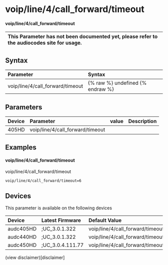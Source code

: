 ﻿---
description: voip/line/4/call_forward/timeout
search: false
---

# voip/line/4/call_forward/timeout

#### voip/line/4/call_forward/timeout


| This Parameter has not been documented yet, please refer to the audiocodes site for usage.  |
| :--- |

## Syntax
| Parameter | Syntax |
| :--- | :--- |
|voip/line/4/call_forward/timeout | {% raw %} undefined {% endraw %} |

## Parameters
|Device|Parameter|value|Description|
|:---|:---|:---|:---|
| 405HD | voip/line/4/call_forward/timeout |  |  |

## Examples
#### voip/line/4/call_forward/timeout

voip/line/4/call_forward/timeout

```
voip/line/4/call_forward/timeout=6
```

## Devices
This parameter is available on the following devices

| Device | Latest Firmware | Default Value |
|:---|:---|:---|
| audc405HD | ;UC_3.0.1.322 | voip/line/4/call_forward/timeout=6 
| audc440HD | ;UC_3.0.1.322 | voip/line/4/call_forward/timeout=6 
| audc450HD | ;UC_3.0.4.111.77 | voip/line/4/call_forward/timeout=6 

(view disclaimer)[disclaimer]
